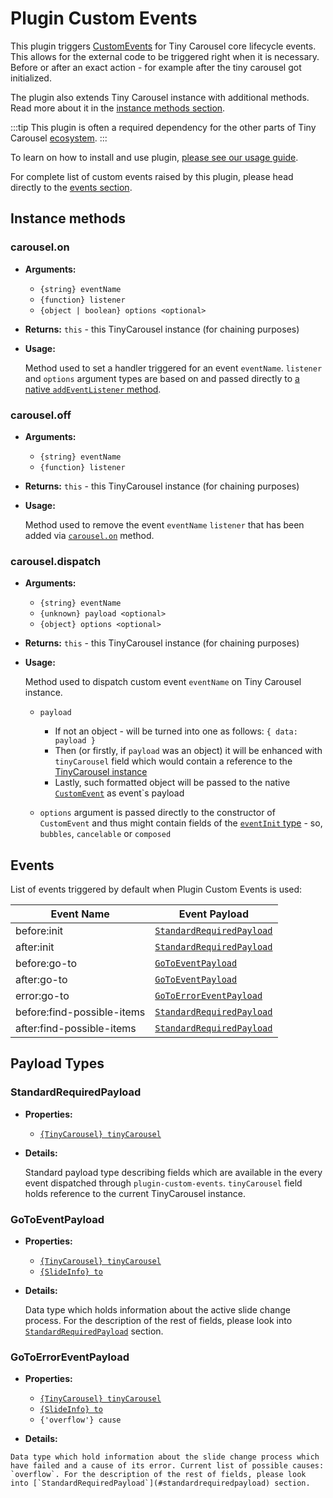 # Plugin Custom Events

This plugin triggers [CustomEvents](https://developer.mozilla.org/en-US/docs/Web/API/CustomEvent/CustomEvent) for Tiny Carousel core lifecycle events. This allows for the external code to be triggered right when it is necessary. Before or after an exact action - for example after the tiny carousel got initialized.

The plugin also extends Tiny Carousel instance with additional methods. Read more about it in the [instance methods section](#instance-methods).

:::tip
This plugin is often a required dependency for the other parts of Tiny Carousel [ecosystem](../../ecosystem/).
:::

To learn on how to install and use plugin, [please see our usage guide](../../guide/usage/#plugin-custom-events).

For complete list of custom events raised by this plugin, please head directly to the [events section](#events).

## Instance methods

<!-- textlint-disable -->
### carousel.on
<!-- textlint-enable -->

- **Arguments:**

    - `{string} eventName`
    - `{function} listener`
    - `{object | boolean} options <optional>`

- **Returns:** `this` - this TinyCarousel instance (for chaining purposes)

- **Usage:**

    Method used to set a handler triggered for an event `eventName`. `listener` and `options` argument types are based on and passed directly to [a native `addEventListener` method](https://developer.mozilla.org/en-US/docs/Web/API/EventTarget/addEventListener).

<!-- textlint-disable -->
### carousel.off
<!-- textlint-enable -->

- **Arguments:**

    - `{string} eventName`
    - `{function} listener`

- **Returns:** `this` - this TinyCarousel instance (for chaining purposes)

- **Usage:**

    Method used to remove the event `eventName` `listener` that has been added via [`carousel.on`](#carousel.on) method.

<!-- textlint-disable -->
### carousel.dispatch
<!-- textlint-enable -->

- **Arguments:**

    - `{string} eventName`
    - `{unknown} payload <optional>`
    - `{object} options <optional>`

- **Returns:** `this` - this TinyCarousel instance (for chaining purposes)

- **Usage:**

    Method used to dispatch custom event `eventName` on Tiny Carousel instance.
    
    - `payload`
        - If not an object - will be turned into one as follows: `{ data: payload }`
        - Then (or firstly, if `payload` was an object) it will be enhanced with `tinyCarousel` field which would contain a reference to the [TinyCarousel instance](./core/#new-tinycarousel-carouselelement-config)
        - Lastly, such formatted object will be passed to the native [`CustomEvent`](https://developer.mozilla.org/en-US/docs/Web/API/CustomEvent/CustomEvent) as event\`s payload
    
    - `options` argument is passed directly to the constructor of `CustomEvent` and thus might contain fields of the [`eventInit` type](https://developer.mozilla.org/en-US/docs/Web/API/Event/Event#values) - so, `bubbles`, `cancelable` or `composed`

## Events

List of events triggered by default when Plugin Custom Events is used:

<!-- textlint-disable -->
| Event Name                 | Event Payload                                         |
| -------------------------- | ----------------------------------------------------- |
| before:init                | [`StandardRequiredPayload`](#standardrequiredpayload) |
| after:init                 | [`StandardRequiredPayload`](#standardrequiredpayload) |
| before:go-to               | [`GoToEventPayload`](#gotoeventpayload)               |
| after:go-to                | [`GoToEventPayload`](#gotoeventpayload)               |
| error:go-to                | [`GoToErrorEventPayload`](#gotoerroreventpayload)     |
| before:find-possible-items | [`StandardRequiredPayload`](#standardrequiredpayload) |
| after:find-possible-items  | [`StandardRequiredPayload`](#standardrequiredpayload) |
<!-- textlint-enable -->

## Payload Types
<!-- textlint-disable -->
### StandardRequiredPayload
<!-- textlint-enable -->
- **Properties:**

    - [`{TinyCarousel} tinyCarousel`](./core/#new-tinycarousel-carouselelement-config)

- **Details:**

    Standard payload type describing fields which are available in the every event dispatched through `plugin-custom-events`. `tinyCarousel` field holds reference to the current TinyCarousel instance. 

<!-- textlint-disable -->
### GoToEventPayload
<!-- textlint-enable -->
- **Properties:**

    - [`{TinyCarousel} tinyCarousel`](./core/#new-tinycarousel-carouselelement-config)
    - [`{SlideInfo} to`](#slideInfo)

- **Details:**

    Data type which holds information about the active slide change process. For the description of the rest of fields, please look into [`StandardRequiredPayload`](#standardrequiredpayload) section.

<!-- textlint-disable -->
### GoToErrorEventPayload
<!-- textlint-enable -->
- **Properties:**

    - [`{TinyCarousel} tinyCarousel`](./core/#new-tinycarousel-carouselelement-config)
    - [`{SlideInfo} to`](#slideInfo)
    - `{'overflow'} cause`

- **Details:**
<!-- textlint-disable alex -->
    Data type which hold information about the slide change process which have failed and a cause of its error. Current list of possible causes: `overflow`. For the description of the rest of fields, please look into [`StandardRequiredPayload`](#standardrequiredpayload) section.
<!-- textlint-enable -->
